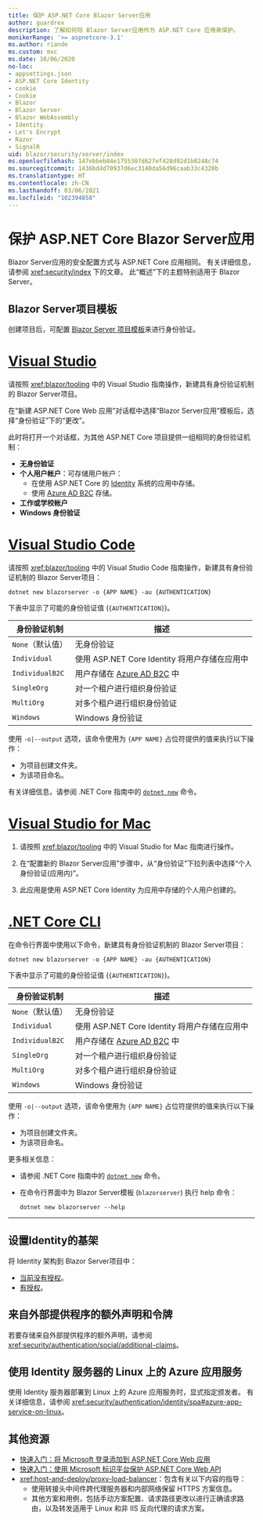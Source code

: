 ```yaml
---
title: 保护 ASP.NET Core Blazor Server应用
author: guardrex
description: 了解如何将 Blazor Server应用作为 ASP.NET Core 应用来保护。
monikerRange: '>= aspnetcore-3.1'
ms.author: riande
ms.custom: mvc
ms.date: 10/06/2020
no-loc:
- appsettings.json
- ASP.NET Core Identity
- cookie
- Cookie
- Blazor
- Blazor Server
- Blazor WebAssembly
- Identity
- Let's Encrypt
- Razor
- SignalR
uid: blazor/security/server/index
ms.openlocfilehash: 147ebbeb84e1755307d627ef428d92d1b0248c74
ms.sourcegitcommit: 1436bd4d70937d6ec3140da56d96caab33c4320b
ms.translationtype: HT
ms.contentlocale: zh-CN
ms.lasthandoff: 03/06/2021
ms.locfileid: "102394858"
---
```

# <a name="secure-aspnet-core-blazor-server-apps"></a>保护 ASP.NET Core Blazor Server应用

Blazor Server应用的安全配置方式与 ASP.NET Core 应用相同。 有关详细信息，请参阅 <xref:security/index> 下的文章。 此“概述”下的主题特别适用于 Blazor Server。

## <a name="blazor-server-project-template"></a>Blazor Server项目模板

创建项目后，可配置 [Blazor Server 项目模板](xref:blazor/project-structure)来进行身份验证。

# <a name="visual-studio"></a>[Visual Studio](#tab/visual-studio)

请按照 <xref:blazor/tooling> 中的 Visual Studio 指南操作，新建具有身份验证机制的 Blazor Server项目。

在“新建 ASP.NET Core Web 应用”对话框中选择“Blazor Server应用”模板后，选择“身份验证”下的“更改”。

此时将打开一个对话框，为其他 ASP.NET Core 项目提供一组相同的身份验证机制：

* **无身份验证**
* **个人用户帐户**：可存储用户帐户：
  * 在使用 ASP.NET Core 的 [Identity](xref:security/authentication/identity) 系统的应用中存储。
  * 使用 [Azure AD B2C](xref:security/authentication/azure-ad-b2c) 存储。
* **工作或学校帐户**
* **Windows 身份验证**

# <a name="visual-studio-code"></a>[Visual Studio Code](#tab/visual-studio-code)

请按照 <xref:blazor/tooling> 中的 Visual Studio Code 指南操作，新建具有身份验证机制的 Blazor Server项目：

```dotnetcli
dotnet new blazorserver -o {APP NAME} -au {AUTHENTICATION}
```

下表中显示了可能的身份验证值 (`{AUTHENTICATION}`)。

| 身份验证机制 | 描述 |
| ------------------------ | ----------- |
| `None`（默认值）         | 无身份验证 |
| `Individual`             | 使用 ASP.NET Core Identity 将用户存储在应用中 |
| `IndividualB2C`          | 用户存储在 [Azure AD B2C](xref:security/authentication/azure-ad-b2c) 中 |
| `SingleOrg`              | 对一个租户进行组织身份验证 |
| `MultiOrg`               | 对多个租户进行组织身份验证 |
| `Windows`                | Windows 身份验证 |

使用 `-o|--output` 选项，该命令使用为 `{APP NAME}` 占位符提供的值来执行以下操作：

* 为项目创建文件夹。
* 为该项目命名。

有关详细信息，请参阅 .NET Core 指南中的 [`dotnet new`](/dotnet/core/tools/dotnet-new) 命令。

# <a name="visual-studio-for-mac"></a>[Visual Studio for Mac](#tab/visual-studio-mac)

1. 请按照 <xref:blazor/tooling> 中的 Visual Studio for Mac 指南进行操作。

1. 在“配置新的 Blazor Server应用”步骤中，从“身份验证”下拉列表中选择“个人身份验证(应用内)”。

1. 此应用是使用 ASP.NET Core Identity 为应用中存储的个人用户创建的。

# <a name="net-core-cli"></a>[.NET Core CLI](#tab/netcore-cli/)

在命令行界面中使用以下命令，新建具有身份验证机制的 Blazor Server项目：

```dotnetcli
dotnet new blazorserver -o {APP NAME} -au {AUTHENTICATION}
```

下表中显示了可能的身份验证值 (`{AUTHENTICATION}`)。

| 身份验证机制 | 描述 |
| ------------------------ | ----------- |
| `None`（默认值）         | 无身份验证 |
| `Individual`             | 使用 ASP.NET Core Identity 将用户存储在应用中 |
| `IndividualB2C`          | 用户存储在 [Azure AD B2C](xref:security/authentication/azure-ad-b2c) 中 |
| `SingleOrg`              | 对一个租户进行组织身份验证 |
| `MultiOrg`               | 对多个租户进行组织身份验证 |
| `Windows`                | Windows 身份验证 |

使用 `-o|--output` 选项，该命令使用为 `{APP NAME}` 占位符提供的值来执行以下操作：

* 为项目创建文件夹。
* 为该项目命名。

更多相关信息：

* 请参阅 .NET Core 指南中的 [`dotnet new`](/dotnet/core/tools/dotnet-new) 命令。
* 在命令行界面中为 Blazor Server模板 (`blazorserver`) 执行 help 命令：

  ```dotnetcli
  dotnet new blazorserver --help
  ```

---

## <a name="scaffold-identity"></a>设置Identity的基架

将 Identity 架构到 Blazor Server项目中：

* [当前没有授权](xref:security/authentication/scaffold-identity#scaffold-identity-into-a-blazor-server-project-without-existing-authorization)。
* [有授权](xref:security/authentication/scaffold-identity#scaffold-identity-into-a-blazor-server-project-with-authorization)。

## <a name="additional-claims-and-tokens-from-external-providers"></a>来自外部提供程序的额外声明和令牌

若要存储来自外部提供程序的额外声明，请参阅 <xref:security/authentication/social/additional-claims>。

## <a name="azure-app-service-on-linux-with-identity-server"></a>使用 Identity 服务器的 Linux 上的 Azure 应用服务

使用 Identity 服务器部署到 Linux 上的 Azure 应用服务时，显式指定颁发者。 有关详细信息，请参阅 <xref:security/authentication/identity/spa#azure-app-service-on-linux>。

## <a name="additional-resources"></a>其他资源

* [快速入门：将 Microsoft 登录添加到 ASP.NET Core Web 应用](/azure/active-directory/develop/quickstart-v2-aspnet-core-webapp)
* [快速入门：使用 Microsoft 标识平台保护 ASP.NET Core Web API](/azure/active-directory/develop/quickstart-v2-aspnet-core-web-api)
* <xref:host-and-deploy/proxy-load-balancer>：包含有关以下内容的指导：
  * 使用转接头中间件跨代理服务器和内部网络保留 HTTPS 方案信息。
  * 其他方案和用例，包括手动方案配置、请求路径更改以进行正确请求路由，以及转发适用于 Linux 和非 IIS 反向代理的请求方案。
